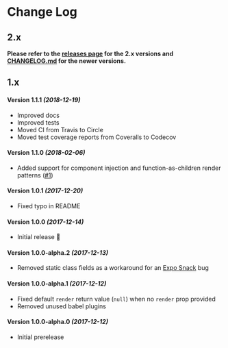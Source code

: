# Change Log

## 2.x

**Please refer to the [releases page](../../releases) for the 2.x versions and
[CHANGELOG.md](CHANGELOG.md) for the newer versions.**

## 1.x

#### Version 1.1.1 _(2018-12-19)_

- Improved docs
- Improved tests
- Moved CI from Travis to Circle
- Moved test coverage reports from Coveralls to Codecov

#### Version 1.1.0 _(2018-02-06)_

- Added support for component injection and function-as-children render patterns ([#1][#1])

#### Version 1.0.1 _(2017-12-20)_

- Fixed typo in README

#### Version 1.0.0 _(2017-12-14)_

- Initial release :tada:

#### Version 1.0.0-alpha.2 _(2017-12-13)_

- Removed static class fields as a workaround for an [Expo Snack][snack] bug

#### Version 1.0.0-alpha.1 _(2017-12-12)_

- Fixed default `render` return value (`null`) when no `render` prop provided
- Removed unused babel plugins

#### Version 1.0.0-alpha.0 _(2017-12-12)_

- Initial prerelease

[snack]: https://snack.expo.io/
[#1]: https://github.com/wKovacs64/react-native-responsive-image-view/pull/1
